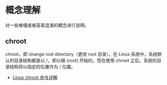 # 概念理解

对一些难懂或者容易混淆的概念进行说明。

## chroot

chroot，即 change root directory（更改 root 目录）。在 Linux 系统中，系统默认的目录结构都是以 /，即以根 (root) 开始的。而在使用 chroot 之后，系统的目录结构将以指定的位置作为 / 位置。

- [Linux chroot 命令详解](https://cloud.tencent.com/developer/article/1722181)

